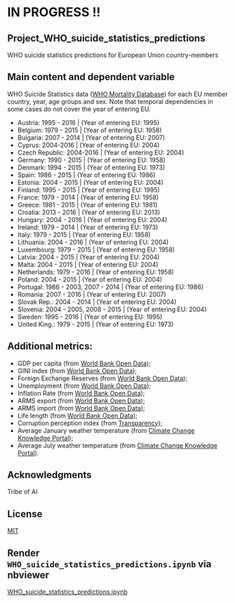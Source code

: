 # IN PROGRESS !!

## Project_WHO_suicide_statistics_predictions
WHO suicide statistics predictions for European Union country-members

## Main content and dependent variable
WHO Suicide Statistics data ([WHO Mortality Database](https://www.who.int/healthinfo/mortality_data/en/)) for each  EU member country, year, age groups and sex.
Note that temporal dependencies in some cases do not cover the year of entering EU.

* Austria: 1995 - 2016      | (Year of entering EU: 1995)
* Belgium: 1979 - 2015      | (Year of entering EU: 1958)
* Bulgaria: 2007 - 2014     | (Year of entering EU: 2007)
* Cyprus: 2004-2016         | (Year of entering EU: 2004)
* Czech Republic: 2004-2016 | (Year of entering EU: 2004)
* Germany: 1990 - 2015      | (Year of entering EU: 1958)
* Denmark: 1994 - 2015      | (Year of entering EU: 1973)
* Spain: 1986 - 2015        | (Year of entering EU: 1986)
* Estonia: 2004 - 2015      | (Year of entering EU: 2004)
* Finland: 1995 - 2015      | (Year of entering EU: 1995)
* France: 1979 - 2014       | (Year of entering EU: 1958)
* Greece: 1981 - 2015       | (Year of entering EU: 1981)
* Croatia: 2013 - 2016      | (Year of entering EU: 2013)
* Hungary: 2004 - 2016      | (Year of entering EU: 2004)
* Ireland: 1979 - 2014      | (Year of entering EU: 1973)
* Italy: 1979 - 2015        | (Year of entering EU: 1958)
* Lithuania: 2004 - 2016    | (Year of entering EU: 2004)
* Luxembourg: 1979 - 2015   | (Year of entering EU: 1958)
* Latvia: 2004 - 2015       | (Year of entering EU: 2004)
* Malta: 2004 - 2015        | (Year of entering EU: 2004)
* Netherlands: 1979 - 2016  | (Year of entering EU: 1958)
* Poland: 2004 - 2015       | (Year of entering EU: 2004)
* Portugal: 1986 - 2003, 2007 - 2014     | (Year of entering EU: 1986)
* Romania: 2007 - 2016      | (Year of entering EU: 2007)
* Slovak Rep.: 2004 - 2014  | (Year of entering EU: 2004)
* Slovenia: 2004 - 2005, 2008 - 2015     | (Year of entering EU: 2004)
* Sweden: 1995 - 2016       | (Year of entering EU: 1995)
* United King.: 1979 - 2015 | (Year of entering EU: 1973)
 
## Additional metrics:
* GDP per capita (from [World Bank Open Data](https://data.worldbank.org/));
* GINI index (from [World Bank Open Data](https://data.worldbank.org/));
* Foreign Exchange Reserves (from [World Bank Open Data](https://data.worldbank.org/));
* Unemployment (from [World Bank Open Data](https://data.worldbank.org/));
* Inflation Rate (from [World Bank Open Data](https://data.worldbank.org/));
* ARMS export (from [World Bank Open Data](https://data.worldbank.org/));
* ARMS import (from [World Bank Open Data](https://data.worldbank.org/));
* Life length (from [World Bank Open Data](https://data.worldbank.org/));
* Corruption perception index (from [Transparency](https://www.transparency.org/en/cpi));
* Average January weather temperature (from [Climate Change Knowledge Portal](https://climateknowledgeportal.worldbank.org/));
* Average July weather temperature (from [Climate Change Knowledge Portal](https://climateknowledgeportal.worldbank.org/)).

## Acknowledgments
Tribe of AI

## License
[MIT](https://choosealicense.com/licenses/mit/)

## Render `WHO_suicide_statistics_predictions.ipynb` via nbviewer 
[WHO_suicide_statistics_predictions.ipynb](https://nbviewer.jupyter.org/github/unkind58/Project_WHO_suicide_statistics_predictions/blob/master/WHO_suicide_statistics_predictions.ipynb)
